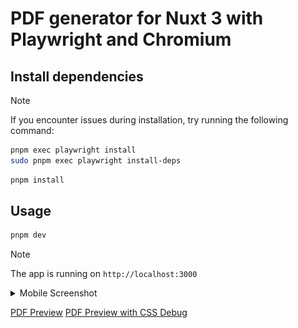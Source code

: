 # PDF generator for Nuxt 3 with Playwright and Chromium

## Install dependencies

> [!NOTE]
> If you encounter issues during installation, try running the following command:
>
> ```bash
> pnpm exec playwright install
> sudo pnpm exec playwright install-deps
> ```

```bash
pnpm install
```

## Usage

```bash
pnpm dev
```

> [!NOTE]
> The app is running on `http://localhost:3000`

<details>
<summary>Mobile Screenshot</summary>

![Mobile Screenshot](<images/localhost_3000_(iPhone SE).png>)
</details>

[PDF Preview](images/661fca8b-3bb8-43ac-a36c-e685036a01ba.pdf)
[PDF Preview with CSS Debug](images/bd2e2c67-c012-4d44-b8eb-b5ac4ebf99bd.pdf)
